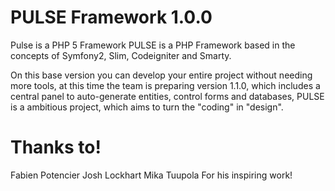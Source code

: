 # PULSE Framework 1.0.0
Pulse is a PHP 5 Framework
PULSE is a PHP Framework based in the concepts of Symfony2, Slim, Codeigniter and Smarty.

On this base version you can develop your entire project without needing more tools, at this time the team is preparing version 1.1.0, which includes a central panel to auto-generate entities, control forms and databases, PULSE is a ambitious project, which aims to turn the "coding" in "design".

# Thanks to!
Fabien Potencier
Josh Lockhart
Mika Tuupola
For his inspiring work!
